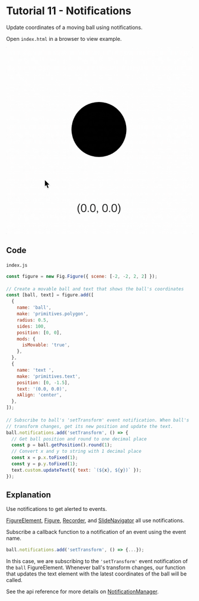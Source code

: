 # Tutorial 11 - Notifications

Update coordinates of a moving ball using notifications.

Open `index.html` in a browser to view example.

![](example.gif)

## Code
`index.js`
```js
const figure = new Fig.Figure({ scene: [-2, -2, 2, 2] });

// Create a movable ball and text that shows the ball's coordinates
const [ball, text] = figure.add([
  {
    name: 'ball',
    make: 'primitives.polygon',
    radius: 0.5,
    sides: 100,
    position: [0, 0],
    mods: {
      isMovable: 'true',
    },
  },
  {
    name: 'text ',
    make: 'primitives.text',
    position: [0, -1.5],
    text: '(0.0, 0.0)',
    xAlign: 'center',
  },
]);

// Subscribe to ball's 'setTransform' event notification. When ball's
// transform changes, get its new position and update the text.
ball.notifications.add('setTransform', () => {
  // Get ball position and round to one decimal place
  const p = ball.getPosition().round(1);
  // Convert x and y to string with 1 decimal place
  const x = p.x.toFixed(1);
  const y = p.y.toFixed(1);
  text.custom.updateText({ text: `(${x}, ${y})` });
});
```

## Explanation

Use notifications to get alerted to events.

[FigureElement](https://airladon.github.io/FigureOne/api/#figureelement), [Figure](https://airladon.github.io/FigureOne/api/#figure), [Recorder](https://airladon.github.io/FigureOne/api/#recorder), and [SlideNavigator](https://airladon.github.io/FigureOne/api/#slidenavigator) all use notifications.

Subscribe a callback function to a notification of an event using the event name.

```js
ball.notifications.add('setTransform', () => {...});
```

In this case, we are subscribing to the `'setTransform'` event notification of the `ball` FigureElement. Whenever ball's transform changes, our function that updates the text element with the latest coordinates of the ball will be called.

See the api reference for more details on [NotificationManager](https://airladon.github.io/FigureOne/api/#notificationmanager).
